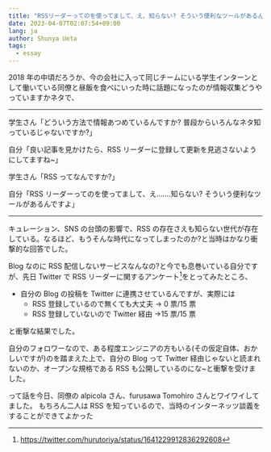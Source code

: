 ```yaml
---
title: "RSSリーダーってのを使ってまして、え、知らない? そういう便利なツールがあるんですよ"
date: 2023-04-07T02:07:54+09:00
lang: ja
author: Shunya Ueta
tags:
  - essay
---
```


2018 年の中頃だろうか、今の会社に入って同じチームにいる学生インターンとして働いている同僚と昼飯を食べにいった時に話題になったのが情報収集どうやっていますかネタで、

---

学生さん「どういう方法で情報あつめているんですか? 普段からいろんなネタ知っているじゃないですか?」

自分「良い記事を見かけたら、RSS リーダーに登録して更新を見逃さないようにしてますね~」

学生さん「RSS ってなんですか?」

自分「RSS リーダーってのを使ってまして、え.......知らない? そういう便利なツールがあるんですよ」

---

キュレーション、SNS の台頭の影響で、RSS の存在さえも知らない世代が存在している。なるほど、もうそんな時代になってしまったのか?と当時はかなり衝撃的な回答でした。

Blog なのに RSS 配信しないサービスなんなの?と今でも息巻いている自分ですが、先日 Twitter で RSS リーダーに関するアンケート[^survey]をとってみたところ、

- 自分の Blog の投稿を Twitter に連携させているんですが、実際には
  - RSS 登録しているので無くても大丈夫 → 0 票/15 票
  - RSS 登録していないので Twitter 経由 →15 票/15 票

と衝撃な結果でした。

自分のフォロワーなので、ある程度エンジニアの方もいる(その仮定自体、おかしいですが)のを踏まえた上で、自分の Blog って Twitter 経由じゃないと読まれないのか、オープンな規格である RSS も公開しているのにな~と衝撃を受けました。

って話を今日、同僚の alpicola さん、furusawa Tomohiro さんとワイワイしてました。
もちろん二人は RSS を知っているので、当時のインターネッツ談義をすることができてよかった

[^survey]: https://twitter.com/hurutoriya/status/1641229912836292608
